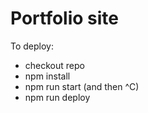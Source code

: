# Portfolio site

To deploy:

- checkout repo
- npm install
- npm run start (and then ^C)
- npm run deploy
